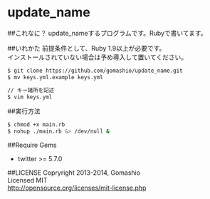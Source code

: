 update_name
===========

##これなに？
update_nameするプログラムです。Rubyで書いてます。

##いれかた
前提条件として、Ruby 1.9以上が必要です。  
インストールされていない場合は予め導入して置いてください。
```sh
$ git clone https://github.com/gomashio/update_name.git
$ mv keys.yml.example keys.yml

// キー諸所を記述
$ vim keys.yml
```

##実行方法
```sh
$ chmod +x main.rb
$ nohup ./main.rb &> /dev/null &
```

##Require Gems
* twitter >= 5.7.0

##LICENSE
Copryright 2013-2014, Gomashio  
Licensed MIT  
http://opensource.org/licenses/mit-license.php
